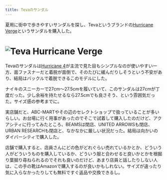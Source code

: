 ```yaml
---
title: Tevaのサンダル
---
```

夏用に街中で歩きやすいサンダルを探し、Tevaというブランドの[Hurricane Verge](https://www.amazon.co.jp/dp/B08B4869SL)というサンダルを購入した。

![](https://lh3.googleusercontent.com/docs/ADP-6oG5xKYdL8-E9QInoTtI7dQMq2sq7p-I1z3miOd_xsc8NRKx7xamIyv872WE44JkdcL47c69jTm0Exz_2MFGjfq4hb6MMMZzxZaZn-Go8TCbdv-3HZnf7EXfQ2fzjWsVHfYBAoWXJ-9l2cDNSGNAunEJuWpmQ6nWRlvmS33irj968AbgHSpEZMCZHLaZnTk1STkfIZZ0Ul8jldBvPAefkSKkOETW8BEtmL2jxIQclxlcswRAMA3mf-Mi0SdjSZZDm719frR8kA8MnAqBzgY7x5nUQt7k8Xxv-JqBdKOJAmllw1cM1Y0SLr-YFlnCKnJLIjoEJcqJK1fL4jv1Svw_jXDwO90CiWGZn84Ny7ojzLpkQAj1QeQk9xu9pSMKpq2uDcJVMwYZcOjPqxHdSg34R3_BSxSV9dptUBdTGDQQ3ZU2KtDgw0Xr9JwkE1mslkqDlGFnXcLoRD-UPcY0cOE4WZNZNIZt47CmiWoZxvqk_0en7eOiJi045WM5hRi0VYFJTnUVHS24d6gjvt95RiPR43LBy5P_h85WHsinOfFvhiq1YMCJMqhQJuazE88uhtFZszPaa_VhV0qc9wXHIX8qHlYs49BTYORiETuxjBVpMrajF1zn9Jb2ngTClelSjbnQqw34k2iyiKjRVyvVhfrWIWkHGUI6TGPrk0MyQpU1-bAUG8_rVkSfdnnkDN5vx1D4gWb7pWYS-87ix8CSrfXhQy2lL5EbvYwwl_01LdgWcZmhNhzIs7kVR7djPjPyHJ8voDmEvxY_QoUuHEVWA97wF24JionX8Cxpooz28Tkn2Va9Sj_P2DqLdnMZSXeSyuq_ehQdj4Rl-O7JnpQQZsl1uHdKhAkghCkiQvWrARaaizC17ap7HN4tismvVU3B95Qbp8KL5koTqDis1OZGIMEJFcaQ7Wd8XnpO-3BEI-DmLZGaN9MIfF1VWAXLmmQJfWrsy1iqEjixDwacSMdgCtGpaURck13SYYrsV7qyYDWpuRN4x2GGln89R_lVeiYA7YNxOXLtx6_YhE54af7b7huQiekF6jqsOWVY8sqtYzyvwf5gOvcqqrktjdmRSFGqXHp5rXvLo3YLLusdh0mf8WqgAH6ANVuncpH-pSFOxIAOTfPE_LhKgQcpExAxFos-VnBJtekQucvxZDfGb09enAwrw2f0enpE1IOd7L7GUR_a_eIEwr6hDzSEa1mgiswYmGurasu7lYYG2Clsvudq__tiCPHy6Cv-CCZRzN145CDvzT9XsM_L "Teva Hurricane Verge")
=======================================================================================================================================================================================================================================================================================================================================================================================================================================================================================================================================================================================================================================================================================================================================================================================================================================================================================================================================================================================================================================================================================================================================================================================================================================================================================================================================================================================

Tevaのサンダルは[Hurricane 4](https://www.amazon.co.jp/dp/B096RS5PWQ)が主流で見た目もシンプルなのが使いやすい一方、面ファスナーだと着脱が面倒で、そのたびに緩んだりしそうという不安があり、結局はバックルで着脱できるこのモデルにした。

ナイキのスニーカーで27cm～27.5cmを履いていて、このサンダルは27cmが丁度だった。少し余裕を持たせるなら27.5cmでも良さそう、という雰囲気だった。サイズ感の参考までに。

実店舗だと、ABC-MARTやその辺のセレクトショップで扱っていることが多いらしい。お台場に行く用事があったのでそこで試着して購入したのだけど、アクアシティに行ってみたところ、BEAMSは閉店、UNITED ARROWSも閉店、URBAN RESEARCHも閉店と、なかなかに厳しい状況だった。結局は向かいのダイバーシティで購入した。

店舗で購入すると、店員さんにどの色がどれぐらい売れているかとか、どういう人がどういうものを購入しているか、どういう服と合わせると良いかとかを根掘り葉掘り尋ねられるのでそれも良いのだけど、あまり店員と話したりしない人は、この手の靴はAmazonで購入するのが良いかもしれない。サイズが違ったり気に入らなかったりしても無料ですぐ返品や交換できるし。
